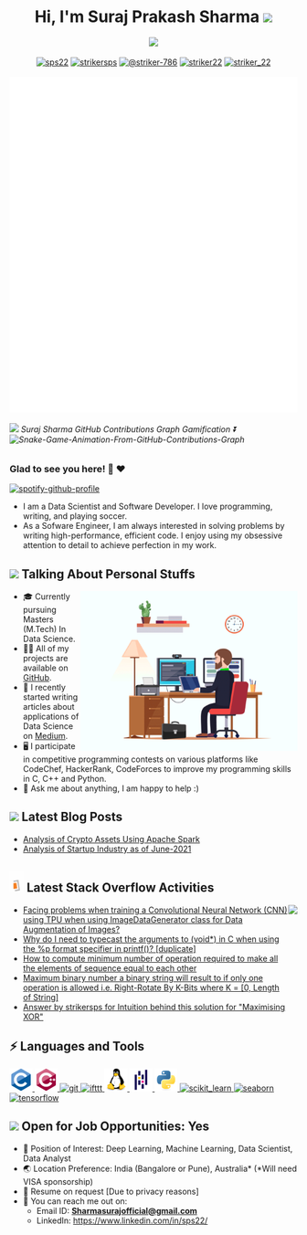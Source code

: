 <h1 align="center">Hi, I'm Suraj Prakash Sharma <img src="https://media.giphy.com/media/hvRJCLFzcasrR4ia7z/giphy.gif" width="30px"> </h1>  

<p align = "center"> 
  <img src = "https://readme-typing-svg.herokuapp.com?font=hack&color=%23FF0000&center=true&vCenter=true&lines=Software+Developer;Data+Scientist;Nice+to+meet+you+...+Namaste+%F0%9F%87%AE%F0%9F%87%B3"> 
</p>
<p align="center">
  <a href="https://linkedin.com/in/sps22" target="blank"><img align="center" src="https://raw.githubusercontent.com/rahuldkjain/github-profile-readme-generator/master/src/images/icons/Social/linked-in-alt.svg" alt="sps22" height="30" width="40" /></a>
  <a href="https://stackoverflow.com/users/12210908/strikersps" target="blank"><img align="center" src="https://raw.githubusercontent.com/rahuldkjain/github-profile-readme-generator/master/src/images/icons/Social/stack-overflow.svg" alt="strikersps" height="30" width="40" /></a>
  <a href="https://medium.com/@striker-786" target="blank"><img align="center" src="https://raw.githubusercontent.com/rahuldkjain/github-profile-readme-generator/master/src/images/icons/Social/medium.svg" alt="@striker-786" height="30" width="40" /></a>
  <a href="https://www.codechef.com/users/striker22" target="blank"><img align="center" src="https://cdn.jsdelivr.net/npm/simple-icons@3.1.0/icons/codechef.svg" alt="striker22" height="30" width="40" /></a>
  <a href="https://www.hackerrank.com/striker_22" target="blank"><img align="center" src="https://raw.githubusercontent.com/rahuldkjain/github-profile-readme-generator/master/src/images/icons/Social/hackerrank.svg" alt="striker_22" height="30" width="40" /></a> <br> <br>
  <img align = "center", src = "https://github.com/strikersps/strikersps-github-stats/blob/master/generated/overview.svg" />
  <img align = "center", src = "https://github.com/strikersps/strikersps-github-stats/blob/master/generated/languages.svg" /> <br>
</p>

###### <img src='https://media1.giphy.com/media/du3J3cXyzhj75IOgvA/giphy.gif?cid=ecf05e47x2g034i9pzwtzzsd3xgg2w9nr94t4tflbbgo3008&rid=giphy.gif' width='25px'> Suraj Sharma GitHub Contributions Graph Gamification ⏬ ![Snake-Game-Animation-From-GitHub-Contributions-Graph](https://github.com/strikersps/strikersps/blob/snake_game_output/github-contribution-grid-snake.svg)

### Glad to see you here! 🎉 ♥️

[![spotify-github-profile](https://spotify-github-profile.vercel.app/api/view?uid=c1084xqhelmzaak51jms910ok&cover_image=true&theme=novatorem&bar_color=53b14f&bar_color_cover=true)](https://spotify-github-profile.vercel.app/api/view?uid=c1084xqhelmzaak51jms910ok&redirect=true)

* I am a Data Scientist and Software Developer. I love programming, writing, and playing soccer.
* As a Sofware Engineer, I am always interested in solving problems by writing high-performance, efficient code. I enjoy using my obsessive attention to detail to achieve perfection in my work. 

## <img src="https://github.com/TheDudeThatCode/TheDudeThatCode/blob/master/Assets/Developer.gif" width="45px"/> Talking About Personal Stuffs  
<img align="right" alt="GIF" src="https://github.com/strikersps/strikersps/blob/main/assets/coding.gif?raw=true" width="380" height="280"/>  

- 🎓 Currently pursuing Masters (M.Tech) In Data Science.
- 👨‍💻 All of my projects are available on [GitHub](https://github.com/strikersps?tab=repositories).
- 📝 I recently started writing articles about applications of Data Science on [Medium](https://medium.com/@striker-786).
- 🖥️ I participate in competitive programming contests on various platforms like CodeChef, HackerRank, CodeForces to improve my programming skills in C, C++ and Python.
- 💬 Ask me about anything, I am happy to help :)  

## <img src = "https://media1.giphy.com/media/JZ40cnfnN11KycrvMF/giphy.gif?cid=ecf05e47a0n3gi1bfqntqmob8g9aid1oyj2wr3ds3mg700bl&rid=giphy.gif" width = 23px> Latest Blog Posts
<!-- BLOG-POST-LIST:START -->
- [Analysis of Crypto Assets Using Apache Spark](https://striker-786.medium.com/analysis-of-crypto-assets-using-apache-spark-105a6f152b44?source=rss-13a552a393bf------2)
- [Analysis of Startup Industry as of June-2021](https://medium.com/analytics-vidhya/analysis-of-startup-industry-as-of-june-2021-683e1b213a5c?source=rss-13a552a393bf------2)
<!-- BLOG-POST-LIST:END -->

## <img src = "https://github.com/strikersps/strikersps/blob/main/assets/stack-overflow.gif" width = 25px> Latest Stack Overflow Activities  
<img align="right" src = "https://github-readme-stackoverflow.vercel.app/?userID=12210908" height = "220"/>  

<!-- STACKOVERFLOW:START -->
- [Facing problems when training a Convolutional Neural Network &lpar;CNN&rpar; using TPU when using ImageDataGenerator class for Data Augmentation of Images?](https://stackoverflow.com/questions/67751478/facing-problems-when-training-a-convolutional-neural-network-cnn-using-tpu-whe)
- [Why do I need to typecast the arguments to &lpar;void*&rpar; in C when using the %p format specifier in printf&lpar;&rpar;? [duplicate]](https://stackoverflow.com/questions/64265282/why-do-i-need-to-typecast-the-arguments-to-void-in-c-when-using-the-p-format)
- [How to compute minimum number of operation required to make all the elements of sequence equal to each other](https://stackoverflow.com/questions/62702690/how-to-compute-minimum-number-of-operation-required-to-make-all-the-elements-of)
- [Maximum binary number a binary string will result to if only one operation is allowed i.e. Right-Rotate By K-Bits where K = [0, Length of String]](https://stackoverflow.com/questions/61076092/maximum-binary-number-a-binary-string-will-result-to-if-only-one-operation-is-al)
- [Answer by strikersps for Intuition behind this solution for &quot;Maximising XOR&quot;](https://stackoverflow.com/questions/26763870/intuition-behind-this-solution-for-maximising-xor/60064063#60064063)
<!-- STACKOVERFLOW:END -->

## ⚡ Languages and Tools
<p align="left"> <a href="https://www.cprogramming.com/" target="_blank" rel="noreferrer"> <img src="https://raw.githubusercontent.com/devicons/devicon/master/icons/c/c-original.svg" alt="c" width="40" height="40"/> </a> <a href="https://www.w3schools.com/cpp/" target="_blank" rel="noreferrer"> <img src="https://raw.githubusercontent.com/devicons/devicon/master/icons/cplusplus/cplusplus-original.svg" alt="cplusplus" width="40" height="40"/> </a> <a href="https://git-scm.com/" target="_blank" rel="noreferrer"> <img src="https://www.vectorlogo.zone/logos/git-scm/git-scm-icon.svg" alt="git" width="40" height="40"/> </a> <a href="https://ifttt.com/" target="_blank" rel="noreferrer"> <img src="https://www.vectorlogo.zone/logos/ifttt/ifttt-ar21.svg" alt="ifttt" width="40" height="40"/> </a> <a href="https://www.linux.org/" target="_blank" rel="noreferrer"> <img src="https://raw.githubusercontent.com/devicons/devicon/master/icons/linux/linux-original.svg" alt="linux" width="40" height="40"/> </a> <a href="https://pandas.pydata.org/" target="_blank" rel="noreferrer"> <img src="https://raw.githubusercontent.com/devicons/devicon/2ae2a900d2f041da66e950e4d48052658d850630/icons/pandas/pandas-original.svg" alt="pandas" width="40" height="40"/> </a> <a href="https://www.python.org" target="_blank" rel="noreferrer"> <img src="https://raw.githubusercontent.com/devicons/devicon/master/icons/python/python-original.svg" alt="python" width="40" height="40"/> </a> <a href="https://scikit-learn.org/" target="_blank" rel="noreferrer"> <img src="https://upload.wikimedia.org/wikipedia/commons/0/05/Scikit_learn_logo_small.svg" alt="scikit_learn" width="40" height="40"/> </a> <a href="https://seaborn.pydata.org/" target="_blank" rel="noreferrer"> <img src="https://seaborn.pydata.org/_images/logo-mark-lightbg.svg" alt="seaborn" width="40" height="40"/> </a> <a href="https://www.tensorflow.org" target="_blank" rel="noreferrer"> <img src="https://www.vectorlogo.zone/logos/tensorflow/tensorflow-icon.svg" alt="tensorflow" width="40" height="40"/> </a> </p>

## <img src = "https://media1.giphy.com/media/ZaQxwH5PiW8Hmspagh/giphy.gif?cid=790b76114ca6a5586cc60f623581422ae0a2ca154ac9dd8e&rid=giphy.gif&ct=s" width = 25px> Open for Job Opportunities: Yes
- 💼 Position of Interest: Deep Learning, Machine Learning, Data Scientist, Data Analyst
- 🌏 Location Preference: India (Bangalore or Pune), Australia* (*Will need VISA sponsorship)
- 📄 Resume on request [Due to privacy reasons]
- 📧 You can reach me out on: 
  - Email ID: **[Sharmasurajofficial@gmail.com](mailto:Sharmasurajofficial@gmail.com)**
  - LinkedIn: https://www.linkedin.com/in/sps22/

